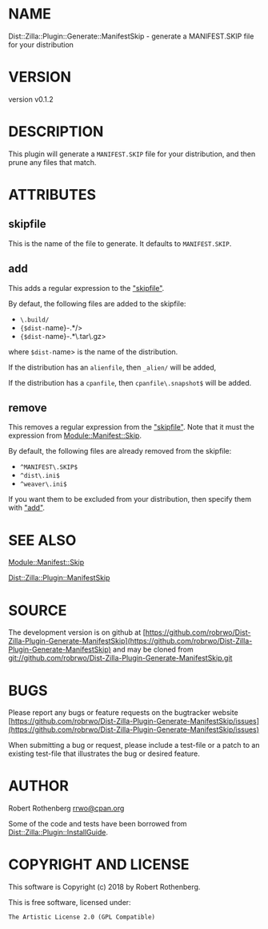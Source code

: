 # NAME

Dist::Zilla::Plugin::Generate::ManifestSkip - generate a MANIFEST.SKIP file for your distribution

# VERSION

version v0.1.2

# DESCRIPTION

This plugin will generate a `MANIFEST.SKIP` file for your
distribution, and then prune any files that match.

# ATTRIBUTES

## skipfile

This is the name of the file to generate. It defaults to `MANIFEST.SKIP`.

## add

This adds a regular expression to the ["skipfile"](#skipfile).

By defaut, the following files are added to the skipfile:

- `\.build/`
- `{$dist-`name}-.\*/>
- `{$dist-`name}-.\*\\.tar\\.gz>

where `$dist-`name> is the name of the distribution.

If the distribution has an `alienfile`, then `_alien/` will be added,

If the distribution has a `cpanfile`, then `cpanfile\.snapshot$`
will be added.

## remove

This removes a regular expression from the ["skipfile"](#skipfile). Note that it
must the expression from [Module::Manifest::Skip](https://metacpan.org/pod/Module::Manifest::Skip).

By default, the following files are already removed from the skipfile:

- `^MANIFEST\.SKIP$`
- `^dist\.ini$`
- `^weaver\.ini$`

If you want them to be excluded from your distribution, then specify
them with ["add"](#add).

# SEE ALSO

[Module::Manifest::Skip](https://metacpan.org/pod/Module::Manifest::Skip)

[Dist::Zilla::Plugin::ManifestSkip](https://metacpan.org/pod/Dist::Zilla::Plugin::ManifestSkip)

# SOURCE

The development version is on github at [https://github.com/robrwo/Dist-Zilla-Plugin-Generate-ManifestSkip](https://github.com/robrwo/Dist-Zilla-Plugin-Generate-ManifestSkip)
and may be cloned from [git://github.com/robrwo/Dist-Zilla-Plugin-Generate-ManifestSkip.git](git://github.com/robrwo/Dist-Zilla-Plugin-Generate-ManifestSkip.git)

# BUGS

Please report any bugs or feature requests on the bugtracker website
[https://github.com/robrwo/Dist-Zilla-Plugin-Generate-ManifestSkip/issues](https://github.com/robrwo/Dist-Zilla-Plugin-Generate-ManifestSkip/issues)

When submitting a bug or request, please include a test-file or a
patch to an existing test-file that illustrates the bug or desired
feature.

# AUTHOR

Robert Rothenberg <rrwo@cpan.org>

Some of the code and tests have been borrowed from [Dist::Zilla::Plugin::InstallGuide](https://metacpan.org/pod/Dist::Zilla::Plugin::InstallGuide).

# COPYRIGHT AND LICENSE

This software is Copyright (c) 2018 by Robert Rothenberg.

This is free software, licensed under:

```
The Artistic License 2.0 (GPL Compatible)
```
